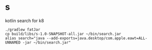 # s
kotlin search for k8

``` shell
./gradlew fatJar
cp build/libs/s-1.0-SNAPSHOT-all.jar ~/bin/search.jar
alias search="java --add-exports=java.desktop/com.apple.eawt=ALL-UNNAMED -jar ~/bin/search.jar"
```
